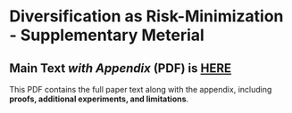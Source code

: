 # Diversification as Risk-Minimization - Supplementary Meterial

## Main Text _with Appendix_ (PDF) is [HERE](https://github.com/anonymousIR26/wsdm-sup/raw/main/paper.pdf)
This PDF contains the full paper text along with the appendix, including **proofs, additional experiments, and limitations**.


